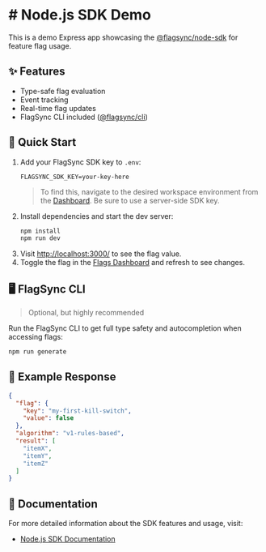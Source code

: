 # # Node.js SDK Demo

This is a demo Express app showcasing the [@flagsync/node-sdk](https://github.com/flagsync/node-sdk) for feature flag usage.

## ✨ Features

- Type-safe flag evaluation
- Event tracking
- Real-time flag updates
- FlagSync CLI included ([@flagsync/cli](https://github.com/flagsync/cli))

## 🚀 Quick Start

1. Add your FlagSync SDK key to `.env`:
   ```dotenv
   FLAGSYNC_SDK_KEY=your-key-here
   ```
   > To find this, navigate to the desired workspace environment from the [Dashboard](https://www.flagsync.com/dashboard/settings/organization/workspaces/). Be sure to use a server-side SDK key.
2. Install dependencies and start the dev server:
   ```bash
   npm install
   npm run dev
   ```
3. Visit [http://localhost:3000/](http://localhost:3000/) to see the flag value.
4. Toggle the flag in the [Flags Dashboard](https://www.flagsync.com/dashboard/flags/) and refresh to see changes.

## 🖥️ FlagSync CLI 

> Optional, but highly recommended

Run the FlagSync CLI to get full type safety and autocompletion when accessing flags:

```bash
npm run generate
```

## 🔧 Example Response

```json
{
  "flag": {
    "key": "my-first-kill-switch",
    "value": false
  },
  "algorithm": "v1-rules-based",
  "result": [
    "itemX",
    "itemY",
    "itemZ"
  ]
}
```

## 📖 Documentation

For more detailed information about the SDK features and usage, visit:
- [Node.js SDK Documentation](https://docs.flagsync.com/sdks-server-side/nodejs)
